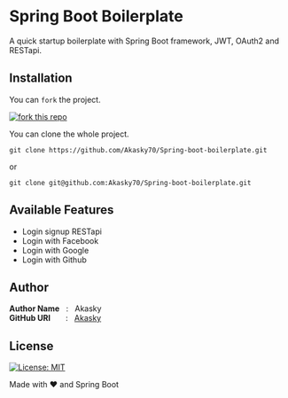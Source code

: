 # Spring Boot Boilerplate
A quick startup boilerplate with Spring Boot framework, JWT, OAuth2 and RESTapi. 

## Installation
You can `fork` the project.

[![fork this repo](http://githubbadges.com/fork.svg?user=akasky70&repo=Spring-boot-boilerplate&style=flat&color=fff&background=da644e)](https://github.com/Akasky70/Spring-boot-boilerplate/fork)

You can clone the whole project.

```
git clone https://github.com/Akasky70/Spring-boot-boilerplate.git
```
or
```
git clone git@github.com:Akasky70/Spring-boot-boilerplate.git
```


## Available Features
- Login signup RESTapi
- Login with Facebook
- Login with Google
- Login with Github

## Author

**Author Name** &nbsp; : &nbsp; Akasky <br>
**GitHub URI** &nbsp; &nbsp; &nbsp; : &nbsp; [Akasky](https://github.com/Akasky70)

## License

[![License: MIT](https://img.shields.io/badge/License-MIT-red.svg)](https://opensource.org/licenses/MIT)

Made with :heart: and Spring Boot
